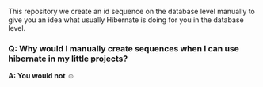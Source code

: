 This repository we create an id sequence on the database level manually to give you an idea what usually Hibernate is
doing for you in the database level.

### Q: Why would I manually create sequences when I can use hibernate in my little projects?

**A: You would not** :relaxed:
